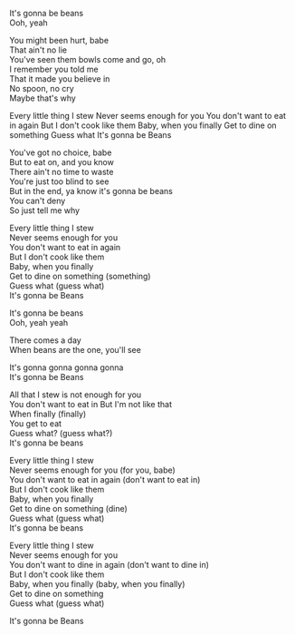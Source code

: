 It's gonna be beans  
Ooh, yeah

You might been hurt, babe  
That ain't no lie  
You've seen them bowls come and go, oh  
I remember you told me  
That it made you believe in  
No spoon, no cry  
Maybe that's why

Every little thing I stew
Never seems enough for you
You don't want to eat in again
But I don't cook like them
Baby, when you finally
Get to dine on something
Guess what
It's gonna be Beans

You've got no choice, babe  
But to eat on, and you know  
There ain't no time to waste  
You're just too blind to see  
But in the end, ya know it's gonna be beans  
You can't deny  
So just tell me why

Every little thing I stew  
Never seems enough for you  
You don't want to eat in again  
But I don't cook like them  
Baby, when you finally  
Get to dine on something (something)  
Guess what (guess what)  
It's gonna be Beans

It's gonna be beans  
Ooh, yeah yeah

There comes a day  
When beans are the one, you'll see

It's gonna gonna gonna gonna  
It's gonna be Beans

All that I stew is not enough for you  
You don't want to eat in
But I'm not like that  
When finally (finally)  
You get to eat  
Guess what? (guess what?)  
It's gonna be beans

Every little thing I stew  
Never seems enough for you (for you, babe)  
You don't want to eat in again (don't want to eat in)  
But I don't cook like them  
Baby, when you finally  
Get to dine on something (dine)  
Guess what (guess what)  
It's gonna be beans

Every little thing I stew  
Never seems enough for you   
You don't want to dine in again (don't want to dine in)  
But I don't cook like them  
Baby, when you finally (baby, when you finally)  
Get to dine on something  
Guess what (guess what)

It's gonna be Beans
